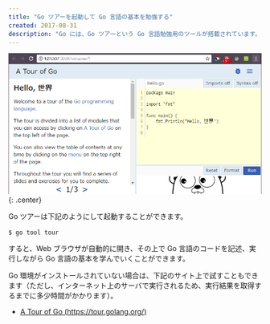```yaml
---
title: "Go ツアーを起動して Go 言語の基本を勉強する"
created: 2017-08-31
description: "Go には、Go ツアーという Go 言語勉強用のツールが搭載されています。まずはこれで一通り学んでみるのがよいでしょう。"
---
```


![go-tour.png](./go-tour.png){: .center}

Go ツアーは下記のようにして起動することができます。

~~~
$ go tool tour
~~~

すると、Web ブラウザが自動的に開き、その上で Go 言語のコードを記述、実行しながら Go 言語の基本を学んでいくことができます。

Go 環境がインストールされていない場合は、下記のサイト上で試すこともできます（ただし、インターネット上のサーバで実行されるため、実行結果を取得するまでに多少時間がかかります）。

- [A Tour of Go (https://tour.golang.org/)](https://tour.golang.org/)

